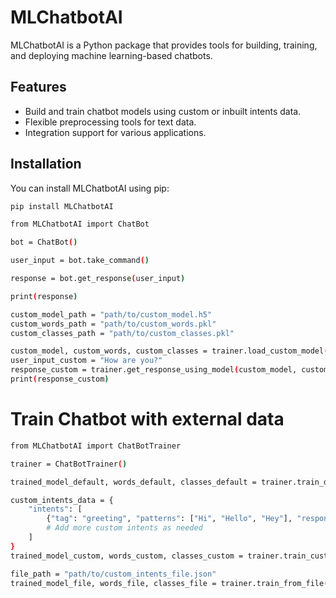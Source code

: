 # MLChatbotAI

MLChatbotAI is a Python package that provides tools for building, training, and deploying machine learning-based chatbots.

## Features

- Build and train chatbot models using custom or inbuilt intents data.
- Flexible preprocessing tools for text data.
- Integration support for various applications.

## Installation

You can install MLChatbotAI using pip:

```bash
pip install MLChatbotAI
```

```bash
from MLChatbotAI import ChatBot

bot = ChatBot()

user_input = bot.take_command()

response = bot.get_response(user_input)

print(response)

custom_model_path = "path/to/custom_model.h5"
custom_words_path = "path/to/custom_words.pkl"
custom_classes_path = "path/to/custom_classes.pkl"

custom_model, custom_words, custom_classes = trainer.load_custom_model(custom_model_path, custom_words_path, custom_classes_path)
user_input_custom = "How are you?"
response_custom = trainer.get_response_using_model(custom_model, custom_words, custom_classes, user_input_custom)
print(response_custom)
```
# Train Chatbot with external data

```bash
from MLChatbotAI import ChatBotTrainer

trainer = ChatBotTrainer()

trained_model_default, words_default, classes_default = trainer.train_default()

custom_intents_data = {
    "intents": [
        {"tag": "greeting", "patterns": ["Hi", "Hello", "Hey"], "responses": ["Hello! How can I help you?"]},
        # Add more custom intents as needed
    ]
}
trained_model_custom, words_custom, classes_custom = trainer.train_custom(custom_intents_data)

file_path = "path/to/custom_intents_file.json"
trained_model_file, words_file, classes_file = trainer.train_from_file(file_path)
```
